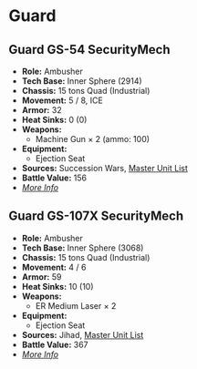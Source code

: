 # Guard
## Guard GS-54 SecurityMech
- **Role:** Ambusher
- **Tech Base:** Inner Sphere (2914)
- **Chassis:** 15 tons Quad (Industrial)
- **Movement:** 5 / 8, ICE
- **Armor:** 32
- **Heat Sinks:** 0 (0)
- **Weapons:**
  - Machine Gun × 2 (ammo: 100)
- **Equipment:**
  - Ejection Seat
- **Sources:** Succession Wars, [Master Unit List](http://masterunitlist.info/Unit/Details/4253/guard-gs-54-securitymech)
- **Battle Value:** 156
- [*More Info*](guard/guard_gs-54_securitymech.md)

## Guard GS-107X SecurityMech
- **Role:** Ambusher
- **Tech Base:** Inner Sphere (3068)
- **Chassis:** 15 tons Quad (Industrial)
- **Movement:** 4 / 6
- **Armor:** 59
- **Heat Sinks:** 10 (10)
- **Weapons:**
  - ER Medium Laser × 2
- **Equipment:**
  - Ejection Seat
- **Sources:** Jihad, [Master Unit List](http://masterunitlist.info/Unit/Details/7823/guard-gs-107x-securitymech)
- **Battle Value:** 367
- [*More Info*](guard/guard_gs-107x_securitymech.md)

